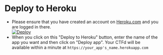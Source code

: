 # Deploy to Heroku
- Please ensure that you have created an account on [Heroku.com](https://www.heroku.com/) and you are logged in there.<br/>
  [![Deploy](https://www.herokucdn.com/deploy/button.svg)](https://heroku.com/deploy)
- When you click on this "Deploy to Heroku" button, enter the name of the app you want and then click on "Deploy app". Your CTFd will be available within a minute at `https://your_app's_name.herokuapp.com`
